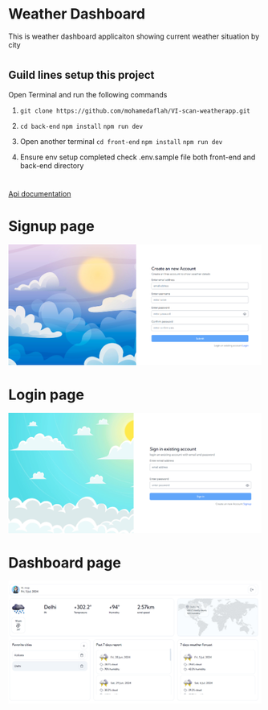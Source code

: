 # Weather Dashboard

This is weather dashboard applicaiton showing current weather situation by city

#

## Guild lines setup this project

Open Terminal and run the following commands

1. `git clone https://github.com/mohamedaflah/VI-scan-weatherapp.git`

2. `cd back-end` `npm install` `npm run dev`
3. Open another terminal
   `cd front-end` `npm install` `npm run dev`

4. Ensure env setup completed check .env.sample file both front-end and back-end directory

#

#

[Api documentation](https://documenter.getpostman.com/view/29729590/2sA3dyiB2h)

#

#

# Signup page

[![Signup page](/media/image.png)]()

# Login page

[![Signup page](/media/image2.png)]()

# Dashboard page

[![Dashbord page](/media/dashboard.png)]()
